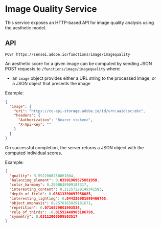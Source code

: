 # Image Quality Service

This service exposes an HTTP-based API for image quality analysis using the aesthetic model.

## API

```
POST https://sensei.adobe.io/functions/image/imagequality

```

An aesthetic score for a given image can be computed by sending JSON POST requests to `/functions/image/imagequality` where:

* an `image` object provides either a URL string to the processed image, or a JSON object that presents the image

Example:

```json
{
  "image": {
    "uri": "https://cc-api-storage.adobe.io/id/urn:aaid:sc:abc",
    "headers": {
      "Authorization": "Bearer <token>",
      "X-Api-Key": ""
    }
  }
}
```

On successful completion, the server returns a JSON object with the computed individual scores.

Example:

```json
{
  "quality": 0.5922086238861084,
  "balancing_element": 0.03501969575881958,
  "color_harmony": 0.2590048909187317,
  "interesting_content": 0.21257229149341583,
  "depth_of_field": 0.03811390697956085,
  "interesting_lighting": 0.044226981699466705,
  "object_emphasis": 0.2578165829181671,
  "repetition": 0.0716829001903534,
  "rule_of_thirds": -0.01592440903186798,
  "symmetry": 0.03112000599503517
}
```
